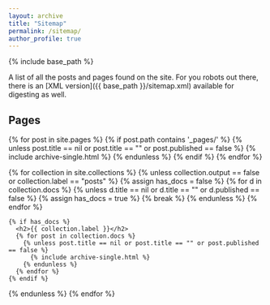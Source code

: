 ```yaml
---
layout: archive
title: "Sitemap"
permalink: /sitemap/
author_profile: true
---
```


{% include base_path %}

A list of all the posts and pages found on the site. For you robots out there, there is an [XML version]({{ base_path }}/sitemap.xml) available for digesting as well.

<h2>Pages</h2>
{% for post in site.pages %}
  {% if post.path contains '_pages/' %}
    {% unless post.title == nil or post.title == "" or post.published == false %}
      {% include archive-single.html %}
    {% endunless %}
  {% endif %}
{% endfor %}


{% for collection in site.collections %}
  {% unless collection.output == false or collection.label == "posts" %}
    {% assign has_docs = false %}
    {% for d in collection.docs %}
      {% unless d.title == nil or d.title == "" or d.published == false %}
        {% assign has_docs = true %}
        {% break %}
      {% endunless %}
    {% endfor %}

    {% if has_docs %}
      <h2>{{ collection.label }}</h2>
      {% for post in collection.docs %}
        {% unless post.title == nil or post.title == "" or post.published == false %}
          {% include archive-single.html %}
        {% endunless %}
      {% endfor %}
    {% endif %}
  {% endunless %}
{% endfor %}
